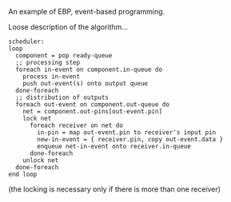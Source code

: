 An example of EBP, event-based programming.

Loose description of the algorithm...

```
scheduler:
loop
  component = pop ready-queue
  ;; processing step
  foreach in-event on component.in-queue do
    process in-event
    push out-event(s) onto output queue
  done-foreach
  ;; distribution of outputs
  foreach out-event on component.out-queue do
    net = component.out-pins[out-event.pin]
    lock net
      foreach receiver on net do
        in-pin = map out-event.pin to receiver's input pin
        new-in-event = { receiver.pin, copy out-event.data }
        enqueue net-in-event onto receiver.in-queue
      done-foreach
    unlock net
  done-foreach
end loop
```

(the locking is necessary only if there is more than one receiver)
